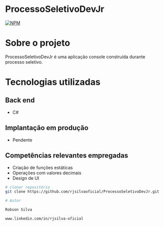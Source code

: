 # ProcessoSeletivoDevJr

[![NPM](https://img.shields.io/github/license/rjsilvaoficial/ProcessoSeletivoDevJr)](https://github.com/rjsilvaoficial/ProcessoSeletivoDevJr/blob/master/LICENSE)

# Sobre o projeto

ProcessoSeletivoDevJr é uma aplicação console construída durante processo seletivo.


# Tecnologias utilizadas
## Back end

- C#

## Implantação em produção
- Pendente

## Competências relevantes empregadas
- Criação de funções estáticas 
- Operações com valores decimais
- Design de UI

```bash
# clonar repositório
git clone https://github.com/rjsilvaoficial/ProcessoSeletivoDevJr.git

# Autor

Robson Silva

www.linkedin.com/in/rjsilva-oficial



